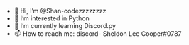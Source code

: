 - 👋 Hi, I’m @Shan-codezzzzzzzz
- 👀 I’m interested in Python
- 🌱 I’m currently learning Discord.py
- 📫 How to reach me: discord- Sheldon Lee Cooper#0787

<!---
Shan-codezzzzzzzz/Shan-codezzzzzzzz is a ✨ special ✨ repository because its `README.md` (this file) appears on your GitHub profile.
You can click the Preview link to take a look at your changes.
--->
